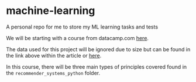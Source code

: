 # machine-learning
A personal repo for me to store my ML learning tasks and tests

We will be starting with a course from datacamp.com [here](https://www.datacamp.com/tutorial/recommender-systems-python).

The data used for this project will be ignored due to size but can be found in the link above within the article or [here](https://www.kaggle.com/datasets/rounakbanik/the-movies-dataset?resource=download).

In this course, there will be three main types of principles covered found in the `recommender_systems_python` folder. 
